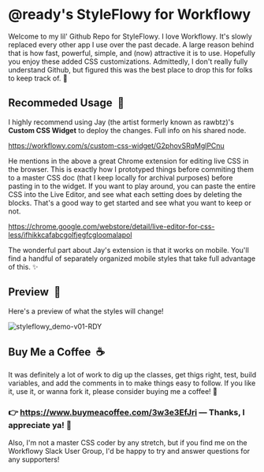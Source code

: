 # @ready's StyleFlowy for Workflowy

Welcome to my lil' Github Repo for StyleFlowy. I love Workflowy. It's slowly replaced every other app I use over the past decade. A large reason behind that is how fast, powerful, simple, and (now) attractive it is to use. Hopefully you enjoy these added CSS customizations. Admittedly, I don't really fully understand Github, but figured this was the best place to drop this for folks to keep track of. 🤗

## Recommeded Usage 📝

I highly recommend using Jay (the artist formerly known as rawbtz)'s **Custom CSS Widget** to deploy the changes. Full info on his shared node. 

https://workflowy.com/s/custom-css-widget/G2phovSRqMglPCnu

He mentions in the above a great Chrome extension for editing live CSS in the browser. This is exactly how I prototyped things before commiting them to a master CSS doc (that I keep locally for archival purposes) before pasting in to the widget. If you want to play around, you can paste the entire CSS into the Live Editor, and see what each setting does by deleting the blocks. That's a good way to get started and see what you want to keep or not. 

https://chrome.google.com/webstore/detail/live-editor-for-css-less/ifhikkcafabcgolfjegfcgloomalapol

The wonderful part about Jay's extension is that it works on mobile. You'll find a handful of separately organized mobile styles that take full advantage of this. ✨

## Preview 👀

Here's a preview of what the styles will change! 

![styleflowy_demo-v01-RDY](https://user-images.githubusercontent.com/127541578/224458486-ec8ffc25-aba9-4033-811f-6f0743499fcc.jpg)

## Buy Me a Coffee ☕

It was definitely a lot of work to dig up the classes, get thigs right, test, build variables, and add the comments in to make things easy to follow. If you like it, use it, or wanna fork it, please consider buying me a coffee! 🤗

### 👉 https://www.buymeacoffee.com/3w3e3EfJri — Thanks, I appreciate ya! 🙏

Also, I'm not a master CSS coder by any stretch, but if you find me on the Workflowy Slack User Group, I'd be happy to try and answer questions for any supporters! 
